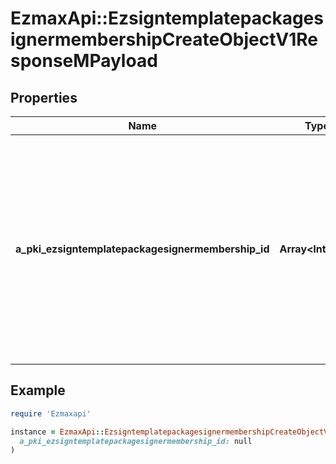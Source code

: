 # EzmaxApi::EzsigntemplatepackagesignermembershipCreateObjectV1ResponseMPayload

## Properties

| Name | Type | Description | Notes |
| ---- | ---- | ----------- | ----- |
| **a_pki_ezsigntemplatepackagesignermembership_id** | **Array&lt;Integer&gt;** | An array of unique IDs representing the object that were requested to be created.  They are returned in the same order as the array containing the objects to be created that was sent in the request. |  |

## Example

```ruby
require 'Ezmaxapi'

instance = EzmaxApi::EzsigntemplatepackagesignermembershipCreateObjectV1ResponseMPayload.new(
  a_pki_ezsigntemplatepackagesignermembership_id: null
)
```

